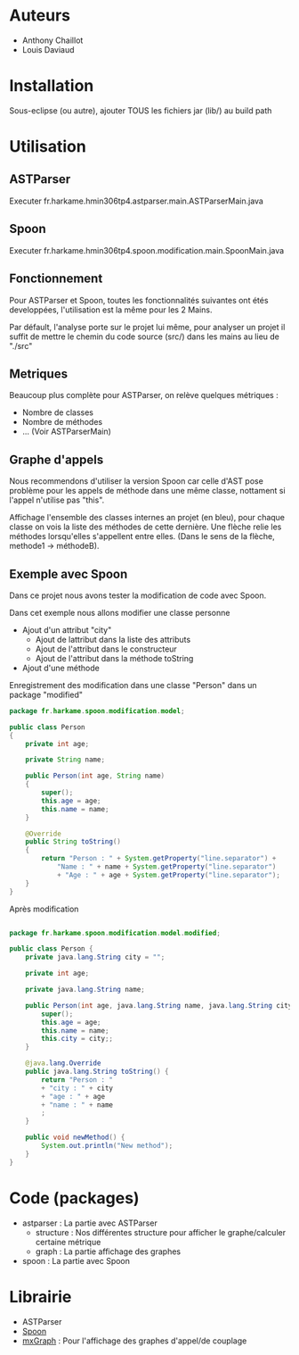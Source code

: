 # Auteurs
+ Anthony Chaillot
+ Louis Daviaud

# Installation

Sous-eclipse (ou autre), ajouter TOUS les fichiers jar (lib/) au build path

# Utilisation

## ASTParser

Executer fr.harkame.hmin306tp4.astparser.main.ASTParserMain.java

## Spoon

Executer fr.harkame.hmin306tp4.spoon.modification.main.SpoonMain.java

## Fonctionnement

Pour ASTParser et Spoon, toutes les fonctionnalités suivantes ont étés developpées, l'utilisation est la même pour les 2 Mains.

Par défault, l'analyse porte sur le projet lui même, pour analyser un projet il suffit de mettre le chemin du code source (src/) dans les mains au lieu de "./src"

## Metriques

Beaucoup plus complète pour ASTParser, on relève quelques métriques :
+ Nombre de classes
+ Nombre de méthodes
+ ... (Voir ASTParserMain)

## Graphe d'appels

Nous recommendons d'utiliser la version Spoon car celle d'AST pose problème pour les appels de méthode dans une même classe, nottament si l'appel n'utilise pas "this".

Affichage l'ensemble des classes internes an projet (en bleu), pour chaque classe on vois la liste des méthodes de cette dernière.
Une flèche relie les méthodes lorsqu'elles s'appellent entre elles. (Dans le sens de la flèche, methode1 -> méthodeB).

## Exemple avec Spoon

Dans ce projet nous avons tester la modification de code avec Spoon.

Dans cet exemple nous allons modifier une classe personne

+ Ajout d'un attribut "city"
	+ Ajout de lattribut dans la liste des attributs
	+ Ajout de l'attribut dans le constructeur
	+ Ajout de l'attribut dans la méthode toString
+ Ajout d'une méthode

Enregistrement des modification dans une classe "Person" dans un package "modified"

``` java
package fr.harkame.spoon.modification.model;

public class Person
{
	private int age;

	private String name;

	public Person(int age, String name)
	{
		super();
		this.age = age;
		this.name = name;
	}

	@Override
	public String toString()
	{
		return "Person : " + System.getProperty("line.separator") + 
			"Name : " + name + System.getProperty("line.separator")
			+ "Age : " + age + System.getProperty("line.separator");
	}
}

```

Après modification

``` java

package fr.harkame.spoon.modification.model.modified;

public class Person {
    private java.lang.String city = "";

    private int age;

    private java.lang.String name;

    public Person(int age, java.lang.String name, java.lang.String city) {
        super();
        this.age = age;
        this.name = name;
        this.city = city;;
    }

    @java.lang.Override
    public java.lang.String toString() {
        return "Person : "
        + "city : " + city
        + "age : " + age
        + "name : " + name
        ;
    }

    public void newMethod() {
        System.out.println("New method");
    }
}

```

# Code (packages)

+ astparser : La partie avec ASTParser
	+ structure : Nos différentes structure pour afficher le graphe/calculer certaine métrique
	+ graph : La partie affichage des graphes
+ spoon : La partie avec Spoon

# Librairie

+ ASTParser
+ [Spoon](http://spoon.gforge.inria.fr)
+ [mxGraph](https://github.com/jgraph/mxgraph) : Pour l'affichage des graphes d'appel/de couplage
